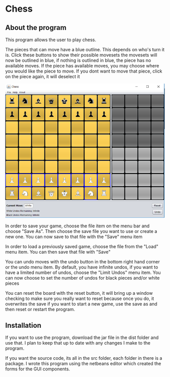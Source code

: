 # Chess

## About the program

This program allows the user to play chess.

The pieces that can move have a blue outline. This depends on who's turn it is. Click these buttons to show their possible movesets the movesets will now be outlined in blue, if nothing is outlined in blue, the piece has no available moves. If the piece has available moves, you may choose where you would like the piece to move. If you dont want to move that piece, click on the piece again, it will deselect it

<img src="screenshots/Start.png" alt="Start of Game">

In order to save your game, choose the file item on the menu bar and choose "Save As". Then choose the save file you want to use or create a new one. You can now save to that file with the "Save" menu item

In order to load a previously saved game, choose the file from the "Load" menu item. You can then save that file with "Save"

You can undo moves with the undo button in the bottom right hand corner or the undo menu item. By default, you have infinite undos, if you want to have a limited number of undos, choose the "Limit Undos" menu item. You can now choose to set the number of undos for black pieces and/or white pieces

You can reset the board with the reset button, it will bring up a window checking to make sure you really want to reset because once you do, it overwrites the save
if you want to start a new game, use the save as and then reset or restart the program.


## Installation
If you want to use the program, download the jar file in the dist folder and use that.  I plan to keep that up to date with any changes I make to the program.

If you want the source code, its all in the src folder, each folder in there is a package.  I wrote this program using the netbeans editor which created the forms for the GUI components.

